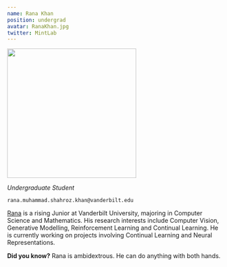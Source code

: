 ```yaml
---
name: Rana Khan
position: undergrad
avatar: RanaKhan.jpg
twitter: MintLab
---
```


<img width="300" src="{{site.baseurl}}/images/people/{{page.avatar}}" data-action="zoom">

_Undergraduate Student_<br>

<i class="fa fa-envelope-o"></i> `rana.muhammad.shahroz.khan@vanderbilt.edu`

[Rana](https://rana-shahroz.github.io) is a rising Junior at Vanderbilt University, majoring in Computer Science and Mathematics. His research interests include Computer Vision, Generative Modelling, Reinforcement Learning and Continual Learning. He is currently working on projects involving Continual Learning and Neural Representations.

**Did you know?** Rana is ambidextrous. He can do anything with both hands.
